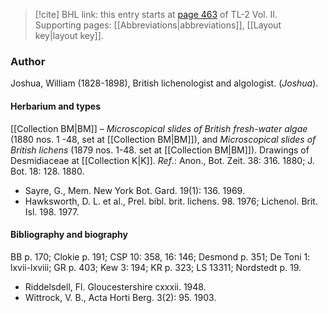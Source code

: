 > [!cite] BHL link: this entry starts at [page 463](https://www.biodiversitylibrary.org/item/103253#page/489/mode/1up) of TL-2 Vol. II.
> Supporting pages: [[Abbreviations|abbreviations]], [[Layout key|layout key]].

### Author

Joshua, William (1828-1898), British lichenologist and algologist. (*Joshua*).

#### Herbarium and types

[[Collection BM|BM]] – *Microscopical slides of British fresh-water algae* (1880 nos. 1 -48, set at [[Collection BM|BM]]), and *Microscopical slides of British lichens* (1879 nos. 1-48. set at [[Collection BM|BM]]). Drawings of Desmidiaceae at [[Collection K|K]].
*Ref*.: Anon., Bot. Zeit. 38: 316. 1880; J. Bot. 18: 128. 1880.
- Sayre, G., Mem. New York Bot. Gard. 19(1): 136. 1969.
- Hawksworth, D. L. et al., Prel. bibl. brit. lichens. 98. 1976; Lichenol. Brit. Isl. 198. 1977.

#### Bibliography and biography

BB p. 170; Clokie p. 191; CSP 10: 358, 16: 146; Desmond p. 351; De Toni 1: lxvii-lxviii; GR p. 403; Kew 3: 194; KR p. 323; LS 13311; Nordstedt p. 19.
- Riddelsdell, Fl. Gloucestershire cxxxii. 1948.
- Wittrock, V. B., Acta Horti Berg. 3(2): 95. 1903.

